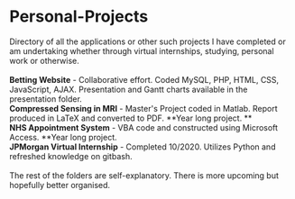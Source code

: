 # Personal-Projects
Directory of all the applications or other such projects I have completed or am undertaking whether through virtual internships, studying, personal work or otherwise. <br> <br>
**Betting Website** - Collaborative effort. Coded MySQL, PHP, HTML, CSS, JavaScript, AJAX. Presentation and Gantt charts available in the presentation folder. <br>
**Compressed Sensing in MRI** - Master's Project coded in Matlab. Report produced in LaTeX and converted to PDF. **Year long project. ** <br>
**NHS Appointment System** - VBA code and constructed using Microsoft Access. **Year long project. <br>
**JPMorgan Virtual Internship** - Completed 10/2020. Utilizes Python and refreshed knowledge on gitbash. <br><br>
The rest of the folders are self-explanatory. There is more upcoming but hopefully better organised. 
